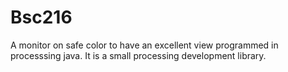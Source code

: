 # Bsc216
A monitor on safe color to have an excellent view programmed in processsing java. It is a small processing development library. 
